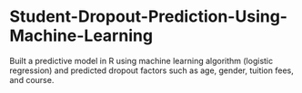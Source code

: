 # Student-Dropout-Prediction-Using-Machine-Learning
Built a predictive model in R using machine learning algorithm (logistic regression) and predicted dropout factors such as age, gender, tuition fees, and course.
